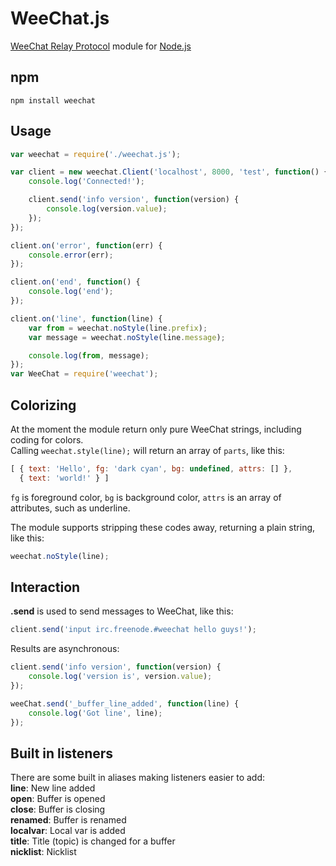 WeeChat.js
===

[WeeChat Relay Protocol](http://www.weechat.org/files/doc/devel/weechat_relay_protocol.en.html) 
module for [Node.js](http://nodejs.org)

npm
---

    npm install weechat

Usage
---

```JavaScript
var weechat = require('./weechat.js');

var client = new weechat.Client('localhost', 8000, 'test', function() {
    console.log('Connected!');

    client.send('info version', function(version) {
        console.log(version.value);
    });
});

client.on('error', function(err) {
    console.error(err);
});

client.on('end', function() {
    console.log('end');
});

client.on('line', function(line) {
    var from = weechat.noStyle(line.prefix);
    var message = weechat.noStyle(line.message);

    console.log(from, message);
});
var WeeChat = require('weechat');

```

Colorizing
---

At the moment the module return only pure WeeChat strings, including coding for colors.  
Calling `weechat.style(line);` will return an array of `parts`, like this:
```JavaScript
[ { text: 'Hello', fg: 'dark cyan', bg: undefined, attrs: [] },
  { text: 'world!' } ]
```

`fg` is foreground color, `bg` is background color, `attrs` is an array of attributes, such as underline.

The module supports stripping these codes away, returning a plain string, like this:
```JavaScript
weechat.noStyle(line);
```

Interaction
---

__.send__ is used to send messages to WeeChat, like this:

```JavaScript
client.send('input irc.freenode.#weechat hello guys!');
```

Results are asynchronous:

```JavaScript
client.send('info version', function(version) {
    console.log('version is', version.value);
});

weeChat.send('_buffer_line_added', function(line) {
    console.log('Got line', line);
});
```

Built in listeners
---
There are some built in aliases making listeners easier to add:  
__line__: New line added   
__open__: Buffer is opened  
__close__: Buffer is closing  
__renamed__: Buffer is renamed   
__localvar__: Local var is added  
__title__: Title (topic) is changed for a buffer  
__nicklist__: Nicklist
